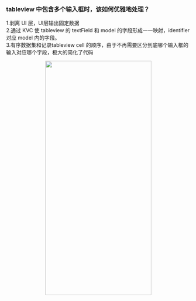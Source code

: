 ### tableview 中包含多个输入框时，该如何优雅地处理？

1.剥离 UI 层，UI层输出固定数据  
2.通过 KVC 使 tableview 的 textField 和 model 的字段形成一一映射，identifier 对应 model 内的字段。  
3.有序数据集和记录tableview cell 的顺序，由于不再需要区分到底哪个输入框的输入对应哪个字段，极大的简化了代码  

<p align="center" >
<img width="290" height="640"  src="https://github.com/JumpJumpSparrow/DemoCollection/blob/master/screenShot.png"/>
</p>  
 
